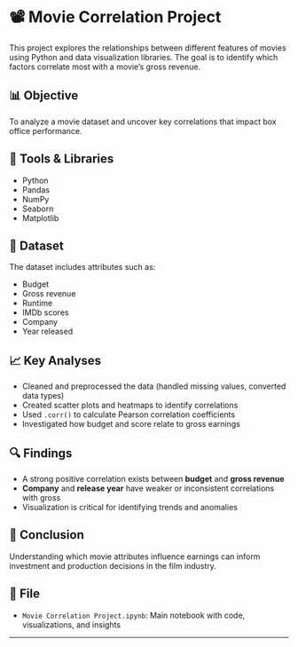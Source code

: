 # 📽️ Movie Correlation Project

This project explores the relationships between different features of movies using Python and data visualization libraries. The goal is to identify which factors correlate most with a movie’s gross revenue.

## 📊 Objective

To analyze a movie dataset and uncover key correlations that impact box office performance.

## 🔧 Tools & Libraries

- Python
- Pandas
- NumPy
- Seaborn
- Matplotlib

## 📁 Dataset

The dataset includes attributes such as:
- Budget
- Gross revenue
- Runtime
- IMDb scores
- Company
- Year released

## 📈 Key Analyses

- Cleaned and preprocessed the data (handled missing values, converted data types)
- Created scatter plots and heatmaps to identify correlations
- Used `.corr()` to calculate Pearson correlation coefficients
- Investigated how budget and score relate to gross earnings

## 🔍 Findings

- A strong positive correlation exists between **budget** and **gross revenue**
- **Company** and **release year** have weaker or inconsistent correlations with gross
- Visualization is critical for identifying trends and anomalies

## 📎 Conclusion

Understanding which movie attributes influence earnings can inform investment and production decisions in the film industry.

## 📂 File

- `Movie Correlation Project.ipynb`: Main notebook with code, visualizations, and insights

---

